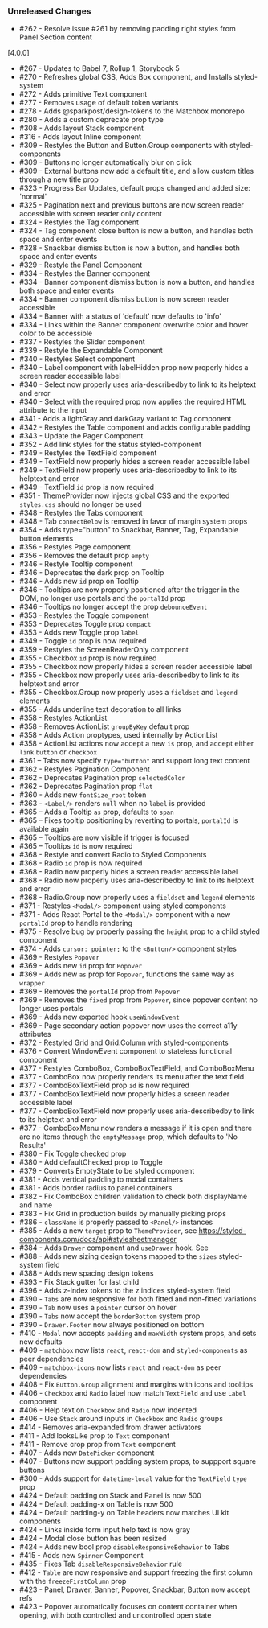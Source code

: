 ### Unreleased Changes

- #262 - Resolve issue #261 by removing padding right styles from Panel.Section content

[4.0.0]

- #267 - Updates to Babel 7, Rollup 1, Storybook 5
- #270 - Refreshes global CSS, Adds Box component, and Installs styled-system
- #272 - Adds primitive Text component
- #277 - Removes usage of default token variants
- #278 - Adds @sparkpost/design-tokens to the Matchbox monorepo
- #280 - Adds a custom deprecate prop type
- #308 - Adds layout Stack component
- #316 - Adds layout Inline component
- #309 - Restyles the Button and Button.Group components with styled-components
- #309 - Buttons no longer automatically blur on click
- #309 - External buttons now add a default title, and allow custom titles through a new title prop
- #323 - Progress Bar Updates, default props changed and added size: 'normal'
- #325 - Pagination next and previous buttons are now screen reader accessible with screen reader
  only content
- #324 - Restyles the Tag component
- #324 - Tag component close button is now a button, and handles both space and enter events
- #328 - Snackbar dismiss button is now a button, and handles both space and enter events
- #329 - Restyle the Panel Component
- #334 - Restyles the Banner component
- #334 - Banner component dismiss button is now a button, and handles both space and enter events
- #334 - Banner component dismiss button is now screen reader accessible
- #334 - Banner with a status of 'default' now defaults to 'info'
- #334 - Links within the Banner component overwrite color and hover color to be accessible
- #337 - Restyles the Slider component
- #339 - Restyle the Expandable Component
- #340 - Restyles Select component
- #340 - Label component with labelHidden prop now properly hides a screen reader accessible label
- #340 - Select now properly uses aria-describedby to link to its helptext and error
- #340 - Select with the required prop now applies the required HTML attribute to the input
- #341 - Adds a lightGray and darkGray variant to Tag component
- #342 - Restyles the Table component and adds configurable padding
- #343 - Update the Pager Component
- #352 - Add link styles for the status styled-component
- #349 - Restyles the TextField component
- #349 - TextField now properly hides a screen reader accessible label
- #349 - TextField now properly uses aria-describedby to link to its helptext and error
- #349 - TextField `id` prop is now required
- #351 - ThemeProvider now injects global CSS and the exported `styles.css` should no longer be used
- #348 - Restyles the Tabs component
- #348 - Tab `connectBelow` is removed in favor of margin system props
- #354 - Adds type="button" to Snackbar, Banner, Tag, Expandable button elements
- #356 - Restyles Page component
- #356 - Removes the default prop `empty`
- #346 - Restyle Tooltip component
- #346 - Deprecates the dark prop on Tooltip
- #346 - Adds new `id` prop on Tooltip
- #346 - Tooltips are now properly positioned after the trigger in the DOM, no longer use portals
  and the `portalId` prop
- #346 - Tooltips no longer accept the prop `debounceEvent`
- #353 - Restyles the Toggle component
- #353 - Deprecates Toggle prop `compact`
- #353 - Adds new Toggle prop `label`
- #349 - Toggle `id` prop is now required
- #359 - Restyles the ScreenReaderOnly component
- #355 - Checkbox `id` prop is now required
- #355 - Checkbox now properly hides a screen reader accessible label
- #355 - Checkbox now properly uses aria-describedby to link to its helptext and error
- #355 - Checkbox.Group now properly uses a `fieldset` and `legend` elements
- #355 - Adds underline text decoration to all links
- #358 - Restyles ActionList
- #358 - Removes ActionList `groupByKey` default prop
- #358 - Adds Action proptypes, used internally by ActionList
- #358 - ActionList actions now accept a new `is` prop, and accept either `link` `button` or
  `checkbox`
- #361 – Tabs now specify `type="button"` and support long text content
- #362 - Restyles Pagination Component
- #362 - Deprecates Pagination prop `selectedColor`
- #362 - Deprecates Pagination prop `flat`
- #360 - Adds new `fontSize_root` token
- #363 - `<Label/>` renders `null` when no `label` is provided
- #365 – Adds a Tooltip `as` prop, defaults to `span`
- #365 – Fixes tooltip positioning by reverting to portals, `portalId` is available again
- #365 – Tooltips are now visible if trigger is focused
- #365 – Tooltips `id` is now required
- #368 - Restyle and convert Radio to Styled Components
- #368 - Radio `id` prop is now required
- #368 - Radio now properly hides a screen reader accessible label
- #368 - Radio now properly uses aria-describedby to link to its helptext and error
- #368 - Radio.Group now properly uses a `fieldset` and `legend` elements
- #371 - Restyles `<Modal/>` component using styled components
- #371 - Adds React Portal to the `<Modal/>` component with a new `portalId` prop to handle
  rendering
- #375 - Resolve bug by properly passing the `height` prop to a child styled component
- #374 - Adds `cursor: pointer;` to the `<Button/>` component styles
- #369 - Restyles `Popover`
- #369 - Adds new `id` prop for `Popover`
- #369 - Adds new `as` prop for `Popover`, functions the same way as `wrapper`
- #369 - Removes the `portalId` prop from `Popover`
- #369 - Removes the `fixed` prop from `Popover`, since popover content no longer uses portals
- #369 - Adds new exported hook `useWindowEvent`
- #369 - Page secondary action popover now uses the correct a11y attributes
- #372 - Restyled Grid and Grid.Column with styled-components
- #376 - Convert WindowEvent component to stateless functional component
- #377 - Restyles ComboBox, ComboBoxTextField, and ComboBoxMenu
- #377 - ComboBox now properly renders its menu after the text field
- #377 - ComboBoxTextField prop `id` is now required
- #377 - ComboBoxTextField now properly hides a screen reader accessible label
- #377 - ComboBoxTextField now properly uses aria-describedby to link to its helptext and error
- #377 - ComboBoxMenu now renders a message if it is open and there are no items through the
  `emptyMessage` prop, which defaults to 'No Results'
- #380 - Fix Toggle checked prop
- #380 - Add defaultChecked prop to Toggle
- #379 - Converts EmptyState to be styled component
- #381 - Adds vertical padding to modal containers
- #381 - Adds border radius to panel containers
- #382 - Fix ComboBox children validation to check both displayName and name
- #383 - Fix Grid in production builds by manually picking props
- #386 - `className` is properly passed to `<Panel/>` instances
- #385 - Adds a new `target` prop to `ThemeProvider`, see
  https://styled-components.com/docs/api#stylesheetmanager
- #384 - Adds `Drawer` component and `useDrawer` hook. See
- #388 - Adds new sizing design tokens mapped to the `sizes` styled-system field
- #388 - Adds new spacing design tokens
- #393 - Fix Stack gutter for last child
- #396 - Adds z-index tokens to the z indices styled-system field
- #390 - `Tabs` are now responsive for both fitted and non-fitted variations
- #390 - `Tab` now uses a `pointer` cursor on hover
- #390 - `Tabs` now accept the `borderBottom` system prop
- #390 - `Drawer.Footer` now always positioned on bottom
- #410 - `Modal` now accepts `padding` and `maxWidth` system props, and sets new defaults
- #409 - `matchbox` now lists `react`, `react-dom` and `styled-components` as peer dependencies
- #409 - `matchbox-icons` now lists `react` and `react-dom` as peer dependencies
- #408 - Fix `Button.Group` alignment and margins with icons and tooltips
- #406 - `Checkbox` and `Radio` label now match `TextField` and use `Label` component
- #406 - Help text on `Checkbox` and `Radio` now indented
- #406 - Use `Stack` around inputs in `Checkbox` and `Radio` groups
- #414 - Removes aria-expanded from drawer activators
- #411 - Add looksLike prop to `Text` component
- #411 - Remove crop prop from `Text` component
- #407 - Adds new `DatePicker` component
- #407 - Buttons now support padding system props, to suppport square buttons
- #300 - Adds support for `datetime-local` value for the `TextField` `type` prop
- #424 - Default padding on Stack and Panel is now 500
- #424 - Default padding-x on Table is now 500
- #424 - Default padding-y on Table headers now matches UI kit components
- #424 - Links inside form input help text is now gray
- #424 - Modal close button has been resized
- #424 - Adds new bool prop `disableResponsiveBehavior` to Tabs
- #415 - Adds new `Spinner` Component
- #435 - Fixes Tab `disableResponsiveBehavior` rule
- #412 - `Table` are now responsive and support freezing the first column with the
  `freezeFirstColumn` prop
- #423 - Panel, Drawer, Banner, Popover, Snackbar, Button now accept refs
- #423 - Popover automatically focuses on content container when opening, with both controlled and
  uncontrolled open state
